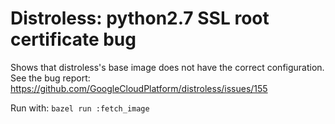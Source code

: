 # Distroless: python2.7 SSL root certificate bug

Shows that distroless's base image does not have the correct configuration. See the bug report: https://github.com/GoogleCloudPlatform/distroless/issues/155

Run with: `bazel run :fetch_image`

